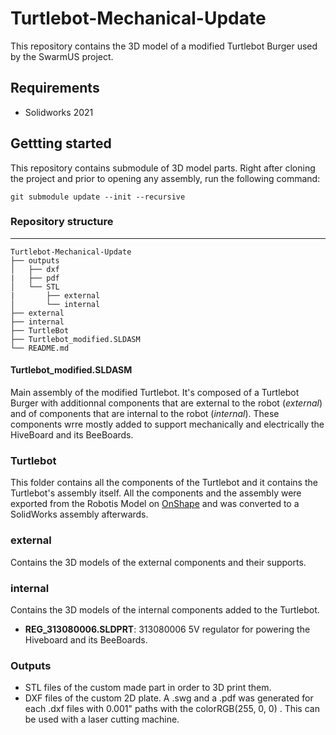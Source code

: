 # Turtlebot-Mechanical-Update

This repository contains the 3D model of a modified Turtlebot Burger used by the SwarmUS project.

## Requirements
- Solidworks 2021

## Gettting started

This repository contains submodule of 3D model parts. Right after cloning the project and prior to opening any assembly, run the following command:

```
git submodule update --init --recursive
```

### Repository structure

------

```
Turtlebot-Mechanical-Update
├── outputs
│   ├── dxf
|   ├── pdf
│   └── STL
|   	├── external
│   	└── internal
├── external
├── internal
├── TurtleBot
├── Turtlebot_modified.SLDASM
└── README.md
```

#### Turtlebot_modified.SLDASM

Main assembly of the modified Turtlebot. It's composed of a Turtlebot Burger with additionnal components that are external to the robot (*external*) and of components that are internal to the robot (*internal*). These components wrre mostly added to support mechanically and electrically the HiveBoard and its BeeBoards.

### Turtlebot

This folder contains all the components of the Turtlebot and it contains the Turtlebot's assembly itself. All the components and the assembly were exported from the Robotis Model on [OnShape](https://cad.onshape.com/documents/2586c4659ef3e7078e91168b/w/14abf4cb615429a14a2732cc/e/9ae9841864e78c02c4966c5e) and was converted to a SolidWorks assembly afterwards.

### external

Contains the 3D models of the external components and their supports.


### internal

Contains the 3D models of the internal components added to the Turtlebot.

- **REG_313080006.SLDPRT**: 313080006 5V regulator for powering the Hiveboard and its BeeBoards.

### Outputs

- STL files of the custom made part in order to 3D print them.
- DXF files of the custom 2D plate. A .swg and a .pdf was generated for each .dxf files with 0.001" paths with the colorRGB(255, 0, 0) . This can be used with a laser cutting machine.

